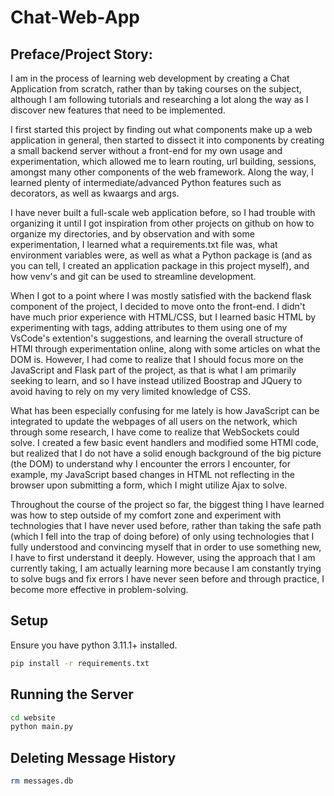 # Chat-Web-App

## Preface/Project Story:
I am in the process of learning web development by creating a Chat Application from scratch, rather than
by taking courses on the subject, although I am following tutorials and researching a lot along the way as 
I discover new features that need to be implemented.

I first started this project by finding out what components make up a web application in general, then started to dissect
it into components by creating a small backend server without a front-end for my own usage and experimentation, which allowed
me to learn routing, url building, sessions, amongst many other components of the web framework. Along the way, I learned plenty
of intermediate/advanced Python features such as decorators, as well as kwaargs and args.

I have never built a full-scale web application before, so I had trouble with organizing it until I got inspiration from
other projects on github on how to organize my directories, and by observation and with some experimentation, I learned what a
requirements.txt file was, what environment variables were, as well as what a Python package is (and as you can tell, 
I created an application package in this project myself), and how venv's and git can be used to streamline development.

When I got to a point where I was mostly satisfied with the backend flask component of the project, I decided to move onto
the front-end. I didn't have much prior experience with HTML/CSS, but I learned basic HTML by experimenting with tags, 
adding attributes to them using one of my VsCode's extention's suggestions, and learning the overall structure of HTMl through
experimentation online, along with some articles on what the DOM is. However, I had come to realize that I should focus more on
the JavaScript and Flask part of the project, as that is what I am primarily seeking to learn, and so I have instead utilized
Boostrap and JQuery to avoid having to rely on my very limited knowledge of CSS.

What has been especially confusing for me lately is how JavaScript can be integrated to update the webpages of all users on the network, which through some research, I have come to realize that WebSockets could solve. I created a few basic event handlers
and modified some HTMl code, but realized that I do not have a solid enough background of the big picture (the DOM) to understand
why I encounter the errors I encounter, for example, my JavaScript based changes in HTML not reflecting in the browser upon submitting a form, which I might utilize Ajax to solve.

Throughout the course of the project so far, the biggest thing I have learned was how to step outside of my comfort zone and
experiment with technologies that I have never used before, rather than taking the safe path (which I fell into the trap of doing before) of only using technologies that I fully understood and convincing myself that in order to use something new, I have to first understand it deeply. However, using the approach that I am currently taking, I am actually learning more because I am constantly trying to solve bugs and fix errors I have never seen before and through practice, I become more effective in problem-solving.
## Setup

Ensure you have python 3.11.1+ installed. 

```bash
pip install -r requirements.txt
```

## Running the Server

```bash
cd website
python main.py
```

## Deleting Message History

```bash
rm messages.db
```